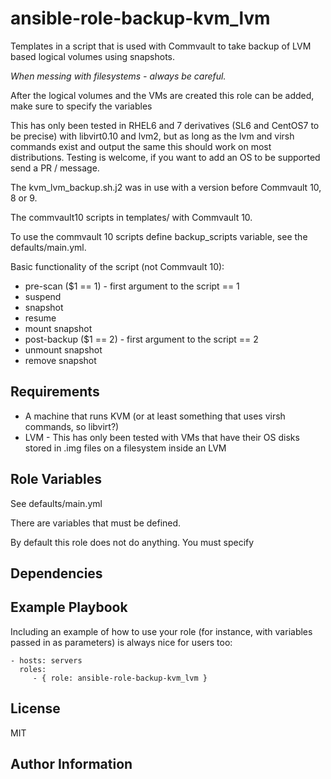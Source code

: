 ansible-role-backup-kvm_lvm
=========

Templates in a script that is used with Commvault to take backup of LVM based logical volumes using snapshots.

*When messing with filesystems - always be careful.*

After the logical volumes and the VMs are created this role can be added, make sure to specify the variables

This has only been tested in RHEL6 and 7 derivatives (SL6 and CentOS7 to be precise) with libvirt0.10 and lvm2, but as long as the lvm and virsh commands exist and output the same this should work on most distributions. Testing is welcome, if you want to add an OS to be supported send a PR / message.

The kvm_lvm_backup.sh.j2 was in use with a version before Commvault 10, 8 or 9.

The commvault10 scripts in templates/ with Commvault 10.

To use the commvault 10 scripts define backup_scripts variable, see the defaults/main.yml.

Basic functionality of the script (not Commvault 10):
 - pre-scan ($1 == 1) - first argument to the script == 1
  - suspend
  - snapshot
  - resume
  - mount snapshot
 - post-backup ($1 == 2) - first argument to the script == 2
  - unmount snapshot
  - remove snapshot

Requirements
------------

 - A machine that runs KVM (or at least something that uses virsh commands, so libvirt?)
 - LVM - This has only been tested with VMs that have their OS disks stored in .img files on a filesystem inside an LVM

Role Variables
--------------

See defaults/main.yml

There are variables that must be defined.

By default this role does not do anything. You must specify

Dependencies
------------


Example Playbook
----------------

Including an example of how to use your role (for instance, with variables passed in as parameters) is always nice for users too:

    - hosts: servers
      roles:
         - { role: ansible-role-backup-kvm_lvm }

License
-------

MIT

Author Information
------------------
